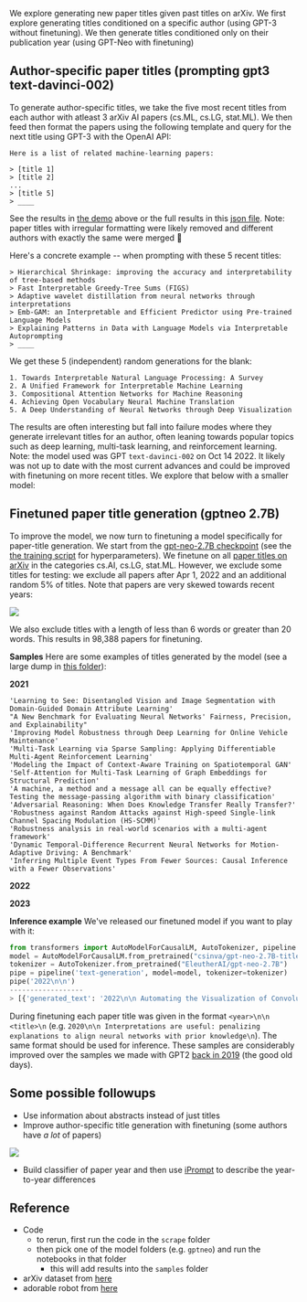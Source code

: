 We explore generating new paper titles given past titles on arXiv.
We first explore generating titles conditioned on a specific author (using GPT-3 without finetuning).
We then generate titles conditioned only on their publication year (using GPT-Neo with finetuning)

## Author-specific paper titles (prompting gpt3 text-davinci-002)
To generate author-specific titles, we take the five most recent titles from each author with atleast 3 arXiv AI papers (cs.ML, cs.LG, stat.ML).
We then feed then format the papers using the following template and query for the next title using GPT-3 with the OpenAI API:

```
Here is a list of related machine-learning papers:

> [title 1]
> [title 2]
...
> [title 5]
> ____
```

See the results in [the demo](http://localhost:4000/docs/#demo:~:text=Type%20in%20the%20name%20of%20an%20author%20to%20see%20the%20predicted%20titles%20of%20their%20future%20papers) above or the full results in this [json file](https://github.com/csinva/gpt-paper-title-generator/blob/master/samples/gpt3/authors_save_full.json).
Note: paper titles with irregular formatting were likely removed and different authors with exactly the same were merged 🙁

Here's a concrete example -- when prompting with these 5 recent titles:

```
> Hierarchical Shrinkage: improving the accuracy and interpretability of tree-based methods
> Fast Interpretable Greedy-Tree Sums (FIGS)
> Adaptive wavelet distillation from neural networks through interpretations
> Emb-GAM: an Interpretable and Efficient Predictor using Pre-trained Language Models
> Explaining Patterns in Data with Language Models via Interpretable Autoprompting
> ____
```

We get these 5 (independent) random generations for the blank:

```
1. Towards Interpretable Natural Language Processing: A Survey
2. A Unified Framework for Interpretable Machine Learning
3. Compositional Attention Networks for Machine Reasoning
4. Achieving Open Vocabulary Neural Machine Translation
5. A Deep Understanding of Neural Networks through Deep Visualization
```

The results are often interesting but fall into failure modes where they generate irrelevant titles for an author, often leaning towards popular topics such as deep learning, multi-task learning, and reinforcement learning.
Note: the model used was GPT `text-davinci-002` on Oct 14 2022. It likely was not up to date with the most current advances and could be improved with finetuning on more recent titles. We explore that below with a smaller model:

## Finetuned paper title generation (gptneo 2.7B)

To improve the model, we now turn to finetuning a model specifically for paper-title generation. We start from the [gpt-neo-2.7B checkpoint](https://huggingface.co/EleutherAI/gpt-neo-2.7B) (see the [the training script](https://github.com/csinva/gpt-paper-title-generator/blob/91d8aa78d83f16778a120ec4a3dc41be28f5e8f2/gptneo/02_finetune_hf.py) for hyperparameters). We finetune on all [paper titles on arXiv](https://www.kaggle.com/datasets/Cornell-University/arxiv) in the categories cs.AI, cs.LG, stat.ML. However, we exclude some titles for testing: we exclude all papers after Apr 1, 2022 and an additional random 5\% of titles. Note that papers are very skewed towards recent years:

![](https://csinva.io/gpt-paper-title-generator/figs/paper_metadata.svg)

We also exclude titles with a length of less than 6 words or greater than 20 words. This results in 98,388 papers for finetuning.

**Samples**
Here are some examples of titles generated by the model (see a large dump in [this folder](https://github.com/csinva/gpt-paper-title-generator/tree/master/samples/gptneo)):

**2021**
```
'Learning to See: Disentangled Vision and Image Segmentation with Domain-Guided Domain Attribute Learning'
"A New Benchmark for Evaluating Neural Networks' Fairness, Precision, and Explainability"
'Improving Model Robustness through Deep Learning for Online Vehicle Maintenance'
'Multi-Task Learning via Sparse Sampling: Applying Differentiable Multi-Agent Reinforcement Learning'
'Modeling the Impact of Context-Aware Training on Spatiotemporal GAN'
'Self-Attention for Multi-Task Learning of Graph Embeddings for Structural Prediction'
'A machine, a method and a message all can be equally effective? Testing the message-passing algorithm with binary classification'
'Adversarial Reasoning: When Does Knowledge Transfer Really Transfer?'
'Robustness against Random Attacks against High-speed Single-link Channel Spacing Modulation (HS-SCMM)'
'Robustness analysis in real-world scenarios with a multi-agent framework'
'Dynamic Temporal-Difference Recurrent Neural Networks for Motion-Adaptive Driving: A Benchmark'
'Inferring Multiple Event Types From Fewer Sources: Causal Inference with a Fewer Observations'
```

**2022**

**2023**


**Inference example**
We've released our finetuned model if you want to play with it:

```python
from transformers import AutoModelForCausalLM, AutoTokenizer, pipeline
model = AutoModelForCausalLM.from_pretrained("csinva/gpt-neo-2.7B-titles")
tokenizer = AutoTokenizer.from_pretrained("EleutherAI/gpt-neo-2.7B")
pipe = pipeline('text-generation', model=model, tokenizer=tokenizer)
pipe('2022\n\n')
------------------
> [{'generated_text': '2022\n\n Automating the Visualization of Convolutional Neural Networks\n'}]
```

During finetuning each paper title was given in the format `<year>\n\n <title>\n` (e.g. `2020\n\n Interpretations are useful: penalizing explanations to align neural networks with prior knowledge\n`). The same format should be used for inference. These samples are considerably improved over the samples we made with GPT2 [back in 2019](https://csinva.io/gpt-paper-title-generator/web/gpt2) (the good old days).

## Some possible followups

- Use information about abstracts instead of just titles
- Improve author-specific title generation with finetuning (some authors have *a lot* of papers)

![](https://csinva.io/gpt-paper-title-generator/figs/author_counts.svg)

- Build classifier of paper year and then use [iPrompt](https://arxiv.org/abs/2210.01848) to describe the year-to-year differences

## Reference

- Code
    - to rerun, first run the code in the `scrape` folder
    - then pick one of the model folders (e.g. `gptneo`) and run the notebooks in that folder
      - this will add results into the `samples` folder
- arXiv dataset from [here](https://www.kaggle.com/datasets/Cornell-University/arxiv)
- adorable robot from [here](http://pngimg.com/uploads/robot/robot_PNG94.png)